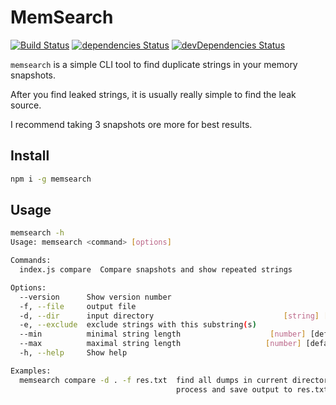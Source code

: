 # MemSearch

[![Build Status](https://travis-ci.com/jehy/memsearch.svg?branch=master)](https://travis-ci.com/jehy/memsearch)
[![dependencies Status](https://david-dm.org/jehy/memsearch/status.svg)](https://david-dm.org/jehy/memsearch)
[![devDependencies Status](https://david-dm.org/jehy/memsearch/dev-status.svg)](https://david-dm.org/jehy/memsearch?type=dev)

`memsearch` is a simple CLI tool to find duplicate strings in your memory snapshots.

After you find leaked strings, it is usually really simple to find the leak source.

I recommend taking 3 snapshots ore more for best results.

## Install

```bash
npm i -g memsearch
```

## Usage

```bash
memsearch -h
Usage: memsearch <command> [options]

Commands:
  index.js compare  Compare snapshots and show repeated strings

Options:
  --version      Show version number                                   [boolean]
  -f, --file     output file                                            [string]
  -d, --dir      input directory                             [string] [required]
  -e, --exclude  exclude strings with this substring(s)                  [array]
  --min          minimal string length                    [number] [default: 20]
  --max          maximal string length                   [number] [default: 500]
  -h, --help     Show help                                             [boolean]

Examples:
  memsearch compare -d . -f res.txt  find all dumps in current directory,
                                     process and save output to res.txt

```
